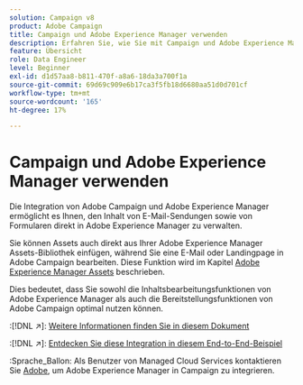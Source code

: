 ```yaml
---
solution: Campaign v8
product: Adobe Campaign
title: Campaign und Adobe Experience Manager verwenden
description: Erfahren Sie, wie Sie mit Campaign und Adobe Experience Manager arbeiten.
feature: Übersicht
role: Data Engineer
level: Beginner
exl-id: d1d57aa8-b811-470f-a8a6-18da3a700f1a
source-git-commit: 69d69c909e6b17ca3f5fb18d6680aa51d0d701cf
workflow-type: tm+mt
source-wordcount: '165'
ht-degree: 17%

---
```


# Campaign und Adobe Experience Manager verwenden

Die Integration von Adobe Campaign und Adobe Experience Manager ermöglicht es Ihnen, den Inhalt von E-Mail-Sendungen sowie von Formularen direkt in Adobe Experience Manager zu verwalten.

Sie können Assets auch direkt aus Ihrer Adobe Experience Manager Assets-Bibliothek einfügen, während Sie eine E-Mail oder Landingpage in Adobe Campaign bearbeiten. Diese Funktion wird im Kapitel [Adobe Experience Manager Assets](https://experienceleague.adobe.com/docs/experience-manager-cloud-service/assets/overview.html) beschrieben.

Dies bedeutet, dass Sie sowohl die Inhaltsbearbeitungsfunktionen von Adobe Experience Manager als auch die Bereitstellungsfunktionen von Adobe Campaign optimal nutzen können.

:[!DNL :arrow_upper_right:]: [Weitere Informationen finden Sie in diesem Dokument](https://experienceleague.adobe.com/docs/experience-manager-65/administering/integration/campaignonpremise.html?lang=en#aem-and-adobe-campaign-integration-workflow)

:[!DNL :arrow_upper_right:]: [Entdecken Sie diese Integration in diesem End-to-End-Beispiel](https://experienceleague.adobe.com/docs/campaign-classic/using/integrating-with-adobe-experience-cloud/adobe-experience-manager/creating-an-experience-manager-newsletter.html?lang=en#integrating-with-adobe-experience-cloud)

:Sprache_Ballon: Als Benutzer von Managed Cloud Services kontaktieren Sie [Adobe](../start/campaign-faq.md#support), um Adobe Experience Manager in Campaign zu integrieren.

